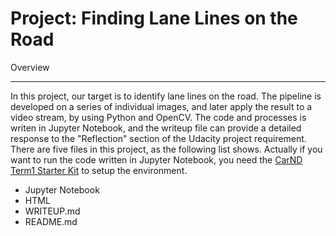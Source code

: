 # **Project: Finding Lane Lines on the Road**
Overview
- - -
In this project, our target is to identify lane lines on the road. The pipeline is developed on a series of individual images, and later apply the result to a video stream, by using Python and OpenCV. The code and processes is writen in Jupyter Notebook, and the writeup file can provide a detailed response to the "Reflection" section of the Udacity project requirement.
There are five files in this project, as the following list shows. Actually if you want to run the code written in Jupyter Notebook, you need the [CarND Term1 Starter Kit](https://github.com/udacity/CarND-Term1-Starter-Kit/blob/master/README.md) to setup the environment.
* Jupyter Notebook
* HTML
* WRITEUP.md
* README.md
